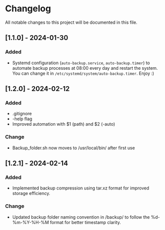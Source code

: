 # Changelog

All notable changes to this project will be documented in this file.

## [1.1.0] - 2024-01-30
### Added
- Systemd configuration (`auto-backup.service`, `auto-backup.timer`) to automate backup processes at 08:00 every day and restart the system. You can change it in `/etc/systemd/system/auto-backup.timer`. Enjoy :)

## [1.2.0] - 2024-02-12
### Added
- .gitignore
- -help flag
- Improved automation with $1 (path) and $2 (-auto)
### Change
- Backup_folder.sh now moves to /usr/local/bin/ after first use

## [1.2.1] - 2024-02-14
### Added
- Implemented backup compression using tar.xz format for improved storage efficiency.
### Change
- Updated backup folder naming convention in /backup/ to follow the %d-%m-%Y-%H-%M format for better timestamp clarity.